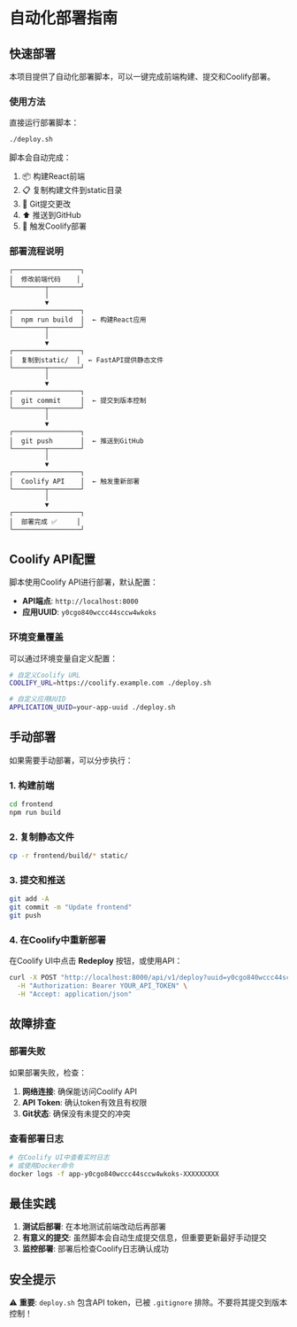 # 自动化部署指南

## 快速部署

本项目提供了自动化部署脚本，可以一键完成前端构建、提交和Coolify部署。

### 使用方法

直接运行部署脚本：

```bash
./deploy.sh
```

脚本会自动完成：
1. 📦 构建React前端
2. 📋 复制构建文件到static目录
3. 📝 Git提交更改
4. ⬆️ 推送到GitHub
5. 🔄 触发Coolify部署

### 部署流程说明

```
┌─────────────────┐
│  修改前端代码    │
└────────┬────────┘
         │
         ▼
┌─────────────────┐
│  npm run build  │  ← 构建React应用
└────────┬────────┘
         │
         ▼
┌─────────────────┐
│  复制到static/  │  ← FastAPI提供静态文件
└────────┬────────┘
         │
         ▼
┌─────────────────┐
│  git commit     │  ← 提交到版本控制
└────────┬────────┘
         │
         ▼
┌─────────────────┐
│  git push       │  ← 推送到GitHub
└────────┬────────┘
         │
         ▼
┌─────────────────┐
│  Coolify API    │  ← 触发重新部署
└────────┬────────┘
         │
         ▼
┌─────────────────┐
│  部署完成 ✅     │
└─────────────────┘
```

## Coolify API配置

脚本使用Coolify API进行部署，默认配置：

- **API端点**: `http://localhost:8000`
- **应用UUID**: `y0cgo840wccc44sccw4wkoks`

### 环境变量覆盖

可以通过环境变量自定义配置：

```bash
# 自定义Coolify URL
COOLIFY_URL=https://coolify.example.com ./deploy.sh

# 自定义应用UUID
APPLICATION_UUID=your-app-uuid ./deploy.sh
```

## 手动部署

如果需要手动部署，可以分步执行：

### 1. 构建前端

```bash
cd frontend
npm run build
```

### 2. 复制静态文件

```bash
cp -r frontend/build/* static/
```

### 3. 提交和推送

```bash
git add -A
git commit -m "Update frontend"
git push
```

### 4. 在Coolify中重新部署

在Coolify UI中点击 **Redeploy** 按钮，或使用API：

```bash
curl -X POST "http://localhost:8000/api/v1/deploy?uuid=y0cgo840wccc44sccw4wkoks&force=false" \
  -H "Authorization: Bearer YOUR_API_TOKEN" \
  -H "Accept: application/json"
```

## 故障排查

### 部署失败

如果部署失败，检查：

1. **网络连接**: 确保能访问Coolify API
2. **API Token**: 确认token有效且有权限
3. **Git状态**: 确保没有未提交的冲突

### 查看部署日志

```bash
# 在Coolify UI中查看实时日志
# 或使用Docker命令
docker logs -f app-y0cgo840wccc44sccw4wkoks-XXXXXXXXX
```

## 最佳实践

1. **测试后部署**: 在本地测试前端改动后再部署
2. **有意义的提交**: 虽然脚本会自动生成提交信息，但重要更新最好手动提交
3. **监控部署**: 部署后检查Coolify日志确认成功

## 安全提示

⚠️ **重要**: `deploy.sh` 包含API token，已被 `.gitignore` 排除。不要将其提交到版本控制！
